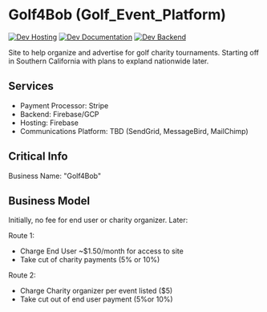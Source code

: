 # Golf4Bob (Golf_Event_Platform)
[![Dev Hosting](https://github.com/rajanphadnis/Golf_Event_Platform/actions/workflows/deploy-preview.yml/badge.svg?branch=dev)](https://github.com/rajanphadnis/Golf_Event_Platform/actions/workflows/deploy-preview.yml)
[![Dev Documentation](https://github.com/rajanphadnis/Golf_Event_Platform/actions/workflows/devDocDeploy.yml/badge.svg?branch=dev)](https://github.com/rajanphadnis/Golf_Event_Platform/actions/workflows/devDocDeploy.yml)
[![Dev Backend](https://github.com/rajanphadnis/Golf_Event_Platform/actions/workflows/fxnDeploy.yml/badge.svg?branch=dev)](https://github.com/rajanphadnis/Golf_Event_Platform/actions/workflows/fxnDeploy.yml)


Site to help organize and advertise for golf charity tournaments. Starting off in Southern California with plans to expland nationwide later.

## Services
- Payment Processor: Stripe
- Backend: Firebase/GCP
- Hosting: Firebase
- Communications Platform: TBD (SendGrid, MessageBird, MailChimp)


## Critical Info
Business Name: "Golf4Bob"

## Business Model

Initially, no fee for end user or charity organizer. Later:

Route 1:
- Charge End User ~$1.50/month for access to site
- Take cut of charity payments (5% or 10%)

Route 2:
- Charge Charity organizer per event listed ($5)
- Take cut out of end user payment (5%or 10%)
